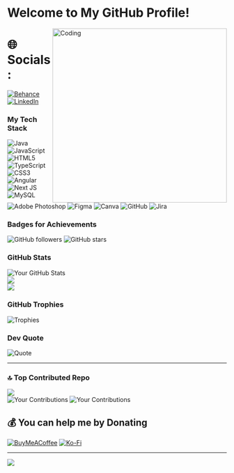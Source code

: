 # Welcome to My GitHub Profile!

<img align="right" alt="Coding" width="400" src="https://media.giphy.com/media/13HgwGsXF0aiGY/giphy.gif">

# 🌐 Socials:
[![Behance](https://img.shields.io/badge/Behance-1769ff?logo=behance&logoColor=white)](https://behance.net/nathijanimantha) [![LinkedIn](https://img.shields.io/badge/LinkedIn-%230077B5.svg?logo=linkedin&logoColor=white)](https://linkedin.com/in/nathija-nimantha)

### My Tech Stack
![Java](https://img.shields.io/badge/java-%23ED8B00.svg?style=for-the-badge&logo=openjdk&logoColor=white) ![JavaScript](https://img.shields.io/badge/javascript-%23323330.svg?style=for-the-badge&logo=javascript&logoColor=%23F7DF1E) ![HTML5](https://img.shields.io/badge/html5-%23E34F26.svg?style=for-the-badge&logo=html5&logoColor=white) ![TypeScript](https://img.shields.io/badge/typescript-%23007ACC.svg?style=for-the-badge&logo=typescript&logoColor=white) ![CSS3](https://img.shields.io/badge/css3-%231572B6.svg?style=for-the-badge&logo=css3&logoColor=white) ![Angular](https://img.shields.io/badge/angular-%23DD0031.svg?style=for-the-badge&logo=angular&logoColor=white) ![Next JS](https://img.shields.io/badge/Next-black?style=for-the-badge&logo=next.js&logoColor=white) ![MySQL](https://img.shields.io/badge/mysql-4479A1.svg?style=for-the-badge&logo=mysql&logoColor=white) ![Adobe Photoshop](https://img.shields.io/badge/adobe%20photoshop-%2331A8FF.svg?style=for-the-badge&logo=adobe%20photoshop&logoColor=white) ![Figma](https://img.shields.io/badge/figma-%23F24E1E.svg?style=for-the-badge&logo=figma&logoColor=white) ![Canva](https://img.shields.io/badge/Canva-%2300C4CC.svg?style=for-the-badge&logo=Canva&logoColor=white) ![GitHub](https://img.shields.io/badge/github-%23121011.svg?style=for-the-badge&logo=github&logoColor=white) ![Jira](https://img.shields.io/badge/jira-%230A0FFF.svg?style=for-the-badge&logo=jira&logoColor=white)

### Badges for Achievements
![GitHub followers](https://img.shields.io/github/followers/nathija-nimantha?style=social)
![GitHub stars](https://img.shields.io/github/stars/nathija-nimantha?style=social)


### GitHub Stats
![Your GitHub Stats](https://github-readme-stats.vercel.app/api?username=nathija-nimantha&show_icons=true&theme=nightowl)<br/>
![](https://github-readme-streak-stats.herokuapp.com/?user=nathija-nimantha&theme=dark&hide_border=false)<br/>
![](https://github-readme-stats.vercel.app/api/top-langs/?username=nathija-nimantha&theme=dark&hide_border=false&include_all_commits=true&count_private=true&layout=compact)


### GitHub Trophies
![Trophies](https://github-profile-trophy.vercel.app/?username=nathija-nimantha&theme=radical)

### Dev Quote
![Quote](https://quotes-github-readme.vercel.app/api?type=horizontal&theme=radical)

---

### 🔝 Top Contributed Repo
![](https://github-contributor-stats.vercel.app/api?username=nathija-nimantha&limit=5&theme=dark&combine_all_yearly_contributions=true)<br/>
![Your Contributions](https://github-readme-stats.vercel.app/api/pin/?username=nathija-nimantha&repo=Customer-Details-Manager&theme=nightowl)
![Your Contributions](https://github-readme-stats.vercel.app/api/pin/?username=nathija-nimantha&repo=Student-Management-System-SpingBoot-BFF&theme=nightowl)


## 💰 You can help me by Donating
[![BuyMeACoffee](https://img.shields.io/badge/Buy%20Me%20a%20Coffee-ffdd00?style=for-the-badge&logo=buy-me-a-coffee&logoColor=black)](https://buymeacoffee.com/https://buymeacoffee.com/nathijanim9) [![Ko-Fi](https://img.shields.io/badge/Ko--fi-F16061?style=for-the-badge&logo=ko-fi&logoColor=white)](https://ko-fi.com/https://ko-fi.com/nathijanimantha)

---

[![](https://visitcount.itsvg.in/api?id=nathija-nimantha&icon=0&color=0)](https://visitcount.itsvg.in)

